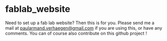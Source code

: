 fablab_website
==============

Need to set up a fab lab website? Then this is for you.
Please send me a mail at paularmand.verhaegen@gmail.com if you are using this, or have any comments.
You can of course also contribute on this github project !

